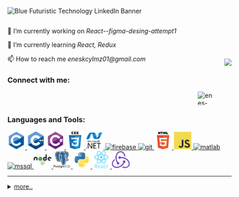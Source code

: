 ![Blue Futuristic Technology LinkedIn Banner](https://github.com/Kocayilmaz/Kocayilmaz/assets/115413087/7fc1c0ef-7030-4b1d-a42a-b020c38e34c5)

<div style="display: flex; align-items: center; justify-content: space-between;">
  <div style="flex: 1;">
    <p>🔭 I’m currently working on <em>React--figma-desing-attempt1</em></p>
    <p>🌱 I’m currently learning <em>React, Redux</em></p>
    <p>📫 How to reach me <em>eneskcylmz01@gmail.com</em></p>
    <h3 align="left">Connect with me:</h3>
    <p align="left">
      <a href="https://linkedin.com/in/enes-kocayilmaz-a5b225253" target="blank">
        <img align="right" src="https://raw.githubusercontent.com/rahuldkjain/github-profile-readme-generator/master/src/images/icons/Social/linked-in-alt.svg" alt="enes-kocayilmaz-a5b225253" height="30" width="40" />
      </a>
    </p>
  </div>
  <div>
    <img src="https://media1.tenor.com/m/WkgpyPpxpDUAAAAC/work-internet.gif" height="200" style="margin-left: 20px;" />
  </div>
</div>

<h3 align="left">Languages and Tools:</h3>
<p align="left">
  <a href="https://www.cprogramming.com/" target="_blank" rel="noreferrer">
    <img src="https://raw.githubusercontent.com/devicons/devicon/master/icons/c/c-original.svg" alt="c" width="40" height="40"/>
  </a>
  <a href="https://www.w3schools.com/cpp/" target="_blank" rel="noreferrer">
    <img src="https://raw.githubusercontent.com/devicons/devicon/master/icons/cplusplus/cplusplus-original.svg" alt="cplusplus" width="40" height="40"/>
  </a>
  <a href="https://www.w3schools.com/cs/" target="_blank" rel="noreferrer">
    <img src="https://raw.githubusercontent.com/devicons/devicon/master/icons/csharp/csharp-original.svg" alt="csharp" width="40" height="40"/>
  </a>
  <a href="https://www.w3schools.com/css/" target="_blank" rel="noreferrer">
    <img src="https://raw.githubusercontent.com/devicons/devicon/master/icons/css3/css3-original-wordmark.svg" alt="css3" width="40" height="40"/>
  </a>
  <a href="https://dotnet.microsoft.com/" target="_blank" rel="noreferrer">
    <img src="https://raw.githubusercontent.com/devicons/devicon/master/icons/dot-net/dot-net-original-wordmark.svg" alt="dotnet" width="40" height="40"/>
  </a>
  <a href="https://firebase.google.com/" target="_blank" rel="noreferrer">
    <img src="https://www.vectorlogo.zone/logos/firebase/firebase-icon.svg" alt="firebase" width="40" height="40"/>
  </a>
  <a href="https://git-scm.com/" target="_blank" rel="noreferrer">
    <img src="https://www.vectorlogo.zone/logos/git-scm/git-scm-icon.svg" alt="git" width="40" height="40"/>
  </a>
  <a href="https://www.w3.org/html/" target="_blank" rel="noreferrer">
    <img src="https://raw.githubusercontent.com/devicons/devicon/master/icons/html5/html5-original-wordmark.svg" alt="html5" width="40" height="40"/>
  </a>
  <a href="https://developer.mozilla.org/en-US/docs/Web/JavaScript" target="_blank" rel="noreferrer">
    <img src="https://raw.githubusercontent.com/devicons/devicon/master/icons/javascript/javascript-original.svg" alt="javascript" width="40" height="40"/>
  </a>
  <a href="https://www.mathworks.com/" target="_blank" rel="noreferrer">
    <img src="https://upload.wikimedia.org/wikipedia/commons/2/21/Matlab_Logo.png" alt="matlab" width="40" height="40"/>
  </a>
  <a href="https://www.microsoft.com/en-us/sql-server" target="_blank" rel="noreferrer">
    <img src="https://www.svgrepo.com/show/303229/microsoft-sql-server-logo.svg" alt="mssql" width="40" height="40"/>
  </a>
  <a href="https://nodejs.org" target="_blank" rel="noreferrer">
    <img src="https://raw.githubusercontent.com/devicons/devicon/master/icons/nodejs/nodejs-original-wordmark.svg" alt="nodejs" width="40" height="40"/>
  </a>
  <a href="https://www.postgresql.org" target="_blank" rel="noreferrer">
    <img src="https://raw.githubusercontent.com/devicons/devicon/master/icons/postgresql/postgresql-original-wordmark.svg" alt="postgresql" width="40" height="40"/>
  </a>
  <a href="https://www.python.org" target="_blank" rel="noreferrer">
    <img src="https://raw.githubusercontent.com/devicons/devicon/master/icons/python/python-original.svg" alt="python" width="40" height="40"/>
  </a>
  <a href="https://reactjs.org/" target="_blank" rel="noreferrer">
    <img src="https://raw.githubusercontent.com/devicons/devicon/master/icons/react/react-original-wordmark.svg" alt="react" width="40" height="40"/>
  </a>
  <a href="https://redux.js.org" target="_blank" rel="noreferrer">
    <img src="https://raw.githubusercontent.com/devicons/devicon/master/icons/redux/redux-original.svg" alt="redux" width="40" height="40"/>
</p>

---
<details>
  <summary>more..</summary>

  ![](https://komarev.com/ghpvc/?username=Kocayilmaz)
  <picture>
    <source media="(prefers-color-scheme: dark)" srcset="https://raw.githubusercontent.com/hzuslu/hzuslu/output/github-contribution-grid-snake-dark.svg">
    <source media="(prefers-color-scheme: light)" srcset="https://raw.githubusercontent.com/hzuslu/hzuslu/output/github-contribution-grid-snake.svg">
    <img alt="github contribution grid snake animation" src="https://raw.githubusercontent.com/hzuslu/hzuslu/output/github-contribution-grid-snake.svg">
  </picture>

  <p><img align="left" src="https://github-readme-stats.vercel.app/api/top-langs?username=kocayilmaz&show_icons=true&locale=en&layout=compact" alt="kocayilmaz" /></p>

  <p>&nbsp;<img align="center" src="https://github-readme-stats.vercel.app/api?username=kocayilmaz&show_icons=true&locale=en" alt="kocayilmaz" /></p>

  <p><img align="center" src="https://github-readme-streak-stats.herokuapp.com/?user=kocayilmaz&" alt="kocayilmaz" /></p>
</details>
